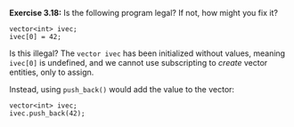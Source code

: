 **Exercise 3.18:** Is the following program legal? If not, how might you fix it?
```
vector<int> ivec;
ivec[0] = 42;
```
Is this illegal? The `vector ivec` has been initialized without values, meaning `ivec[0]` is undefined, and we cannot use subscripting to *create* vector entities, only to assign.

Instead, using `push_back()` would add the value to the vector:
```
vector<int> ivec;
ivec.push_back(42);
```